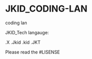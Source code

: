 # JKID_CODING-LAN
coding lan


JKID_Tech langauge:


.X
.Jkid
.kid
.JKT


Please read the 
#LISENSE
